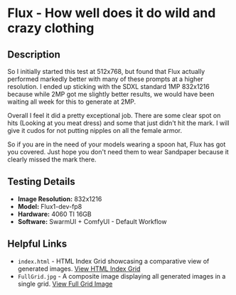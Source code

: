 # Flux - How well does it do wild and crazy clothing

## Description

So I initially started this test at 512x768, but found that Flux actually performed markedly better with many of these prompts at a higher resolution.  I ended up sticking with the SDXL standard 1MP 832x1216 because while 2MP got me slightly better results, we would have been waiting all week for this to generate at 2MP.  

Overall I feel it did a pretty exceptional job.  There are some clear spot on hits (Looking at you meat dress) and some that just didn't hit the mark.  I will give it cudos for not putting nipples on all the female armor.

So if you are in the need of your models wearing a spoon hat, Flux has got you covered.  Just hope you don't need them to wear Sandpaper because it clearly missed the mark there.

## Testing Details

- **Image Resolution:** 832x1216
- **Model:** Flux1-dev-fp8
- **Hardware:** 4060 TI 16GB
- **Software:** SwarmUI + ComfyUI - Default Workflow

## Helpful Links

- `index.html` - HTML Index Grid showcasing a comparative view of generated images. [View HTML Index Grid](./index.html)
- `FullGrid.jpg` - A composite image displaying all generated images in a single grid. [View Full Grid Image](./FullGrid.jpg)

